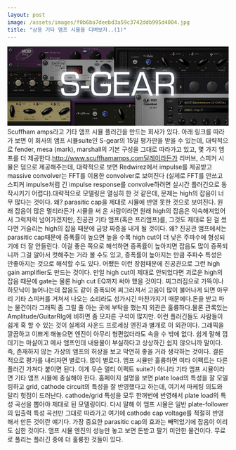 ```yaml
---
layout: post
image: /assets/images/f0b6ba7deebd3a59c3742ddb995d4004.jpg
title: "상용 기타 앰프 시뮬을 디벼보자..(1)"
---
```





![image](/assets/images/f0b6ba7deebd3a59c3742ddb995d4004.jpg)
Scuffham amps라고 기타 앰프 시뮬 플러긴을 만드는 회사가 있다. 아래 링크를 따라가 보면 이 회사의 앰프 시뮬suite인 S-gear의 15일 평가판을 받을 수 있는데, 대략적으로 fender, mesa (mark), marshall의 기본 구성을 그대로 따라가고 있고, 몇 가지 앰프를 더 제공한다.http://www.scuffhamamps.com딜레이라든가 리버브, 스피커 시뮬은 덤으로 제공해주는데, 대략적으로 보면 Redwirez에서 impulse를 제공받고 massive convolver는 FFT를 이용한 convolver로 보여진다 (실제로 FFT를 안쓰고 스피커 impulse처럼 긴 impulse response를 convolve하려면 실시간 플러긴으로 동작시키기 어렵다).대략적으로 모델링은 열심히 한 것 같은데, 문제는 high의 잡음이 너무 많다는 것이다. 왜? parasitic cap을 제대로 시뮬에 반영 못한 것으로 보여진다. 원래 잡음이 많은 멀티라든가 시뮬을 써 온 사람이라면 원래 high의 잡음은 익숙해져있어서 그럭저럭 넘어가겠지만, 진공관 기타 앰프(혹은 프리앰프)를, 그것도 제대로 된 걸 썼다면 거슬리는 high의 잡음 때문에 금방 짜증을 내게 될 것이다. 왜? 진공관 앰프에서는 parasitic cap때문에 증폭률이 높으면 높을 수록 high cut이 더 낮은 주파수에 형성되기에 더 잘 안들린다. 이걸 좋은 쪽으로 해석하면 증폭률이 높아지면 잡음도 많이 증폭되니까 그걸 알아서 컷해주는 거라 볼 수도 있고, 증폭률이 높아지는 만큼 주파수 특성은 안좋아지는 것으로 해석할 수도 있다. 어쨌든 이런 장점때문에 진공관으로 그런 high gain amplifier도 만드는 것이다. 만일 high cut이 제대로 안되었다면 괴로운 high의 잡음 때문에 gate는 물론 high cut EQ까지 써야 했을 것이다. 찌그러짐으로 가뜩이나 하모닉이 늘어나는데 잡음도 같이 증폭되어 찌그러져서 고음이 많이 불어나게 되면 아무리 기타 스피커를 거쳐서 나오는 소리라도 성가시긴 마찬가지기 때문에다.돈을 받고 파는 물건이라 그래픽 좀 그릴 줄 아는 곳에 부탁을 했는지 외관은 훌륭하다.물론 관록있는 Amplitude/GuitarRIg에 비하면 좀 모자른 구석이 많지만. 이런 플러긴들도 사람들이 쉽게 혹 할 수 있는 것이 실제의 사운드 프로세싱 엔진과 별개로 이 외관이다. 그래픽을 깔끔하고 이쁘게 해놓으면 엔진이 아무리 형편없더라도 속을 수 밖에 없다. 쉽게 말해 껍데기는 마샬이고 메사 앰프인데 내용물이 부실하다고 상상하긴 쉽지 않으니까 말이다. 즉, 존재하지 않는 가상의 앰프의 허상을 보고 막연히 좋을 거라 생각하는 것이다. 결론적으로 평가를 내리자면 별로다. 많이 별로다. 앰프 시뮬만 훌륭하면 여타 이펙트는 다른 플러긴 가져다 붙이면 된다. 이게 무슨 멀티 이펙트 suite가 아니라 기타 앰프 시뮬이라면 기타 앰프 시뮬에 충실해야 한다. 홈페이지 설명을 보면 plate load의 특성을 잘 모델링하고 grid, cathode circuit의 특성을 잘 반영했다고 하는데, 여기서 마케팅 의도와 달리 헛점이 드러난다. cathode/grid 특성을 모두 한꺼번에 반영해서 plate load의 특성 곡선을 뽑아야 제대로 된 모델링이다. 다시 말해 이 앰프 시뮬은 일반 plate-follower의 입출력 특성 곡선만 그대로 따라가고 여기에 cathode cap voltage를 적절히 반영해서 만든 것이란 얘기다. 가장 중요한 parasitic cap의 효과는 빼먹었기에 잡음이 이리도 심한 것이다. 앰프 시뮬 엔진의 성능만 놓고 보면 돈받고 팔기 미안한 물건이다. 무료로 풀리는 플러긴 중에 더 훌륭한 것들이 있다.


